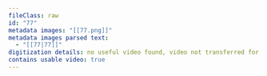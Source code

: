```yaml
---
fileClass: raw
id: "77"
metadata images: "[[77.png]]"
metadata images parsed text:
  - "[[77|77]]"
digitization details: no useful video found, video not transferred for parsing
contains usable video: true
---
```

